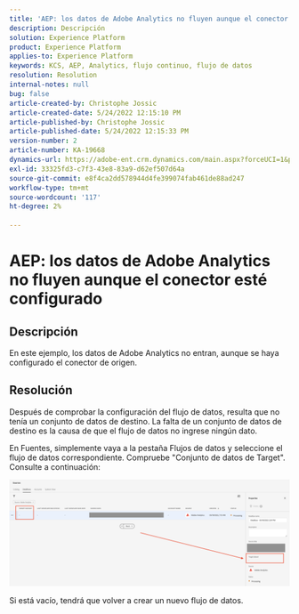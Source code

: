 ```yaml
---
title: 'AEP: los datos de Adobe Analytics no fluyen aunque el conector esté configurado'
description: Descripción
solution: Experience Platform
product: Experience Platform
applies-to: Experience Platform
keywords: KCS, AEP, Analytics, flujo continuo, flujo de datos
resolution: Resolution
internal-notes: null
bug: false
article-created-by: Christophe Jossic
article-created-date: 5/24/2022 12:15:10 PM
article-published-by: Christophe Jossic
article-published-date: 5/24/2022 12:15:33 PM
version-number: 2
article-number: KA-19668
dynamics-url: https://adobe-ent.crm.dynamics.com/main.aspx?forceUCI=1&pagetype=entityrecord&etn=knowledgearticle&id=a9ac5123-5bdb-ec11-a7b6-0022480b01c6
exl-id: 33325fd3-c7f3-43e8-83a9-d62ef507d64a
source-git-commit: e8f4ca2dd578944d4fe399074fab461de88ad247
workflow-type: tm+mt
source-wordcount: '117'
ht-degree: 2%

---
```


# AEP: los datos de Adobe Analytics no fluyen aunque el conector esté configurado

## Descripción


En este ejemplo, los datos de Adobe Analytics no entran, aunque se haya configurado el conector de origen.


## Resolución


Después de comprobar la configuración del flujo de datos, resulta que no tenía un conjunto de datos de destino. La falta de un conjunto de datos de destino es la causa de que el flujo de datos no ingrese ningún dato.

En Fuentes, simplemente vaya a la pestaña Flujos de datos y seleccione el flujo de datos correspondiente. Compruebe &quot;Conjunto de datos de Target&quot;. Consulte a continuación:

![](assets/6dcf5ee4-5adb-ec11-a7b6-0022480b01c6.png)



















Si está vacío, tendrá que volver a crear un nuevo flujo de datos.
